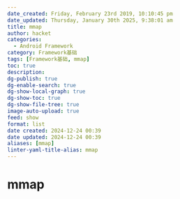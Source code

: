 ```yaml
---
date_created: Friday, February 23rd 2019, 10:10:45 pm
date_updated: Thursday, January 30th 2025, 9:38:01 am
title: mmap
author: hacket
categories:
  - Android Framework
category: Framework基础
tags: [Framework基础, mmap]
toc: true
description: 
dg-publish: true
dg-enable-search: true
dg-show-local-graph: true
dg-show-toc: true
dg-show-file-tree: true
image-auto-upload: true
feed: show
format: list
date created: 2024-12-24 00:39
date updated: 2024-12-24 00:39
aliases: [mmap]
linter-yaml-title-alias: mmap
---
```


# mmap
